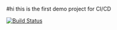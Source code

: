 #hi this is the first demo project for CI/CD


[![Build Status](https://dev.azure.com/javed-devops-ispace/WeatherForecast/_apis/build/status/javedmiya.HelloAspNetCore?branchName=main)](https://dev.azure.com/javed-devops-ispace/WeatherForecast/_build/latest?definitionId=4&branchName=main)